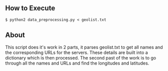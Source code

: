 ## How to Execute
	$ python2 data_preprocessing.py < geolist.txt
## About
This script does it's work in 2 parts, it parses geolist.txt to get all names and the corresponding URLs for the servers. These details are built into a dictionary which is then processed. The second past of the work is to go through all the names and URLs and find the longitudes and latitudes.
